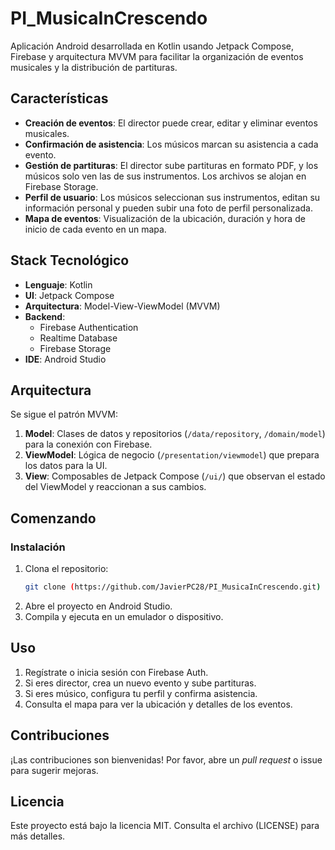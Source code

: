 # PI_MusicaInCrescendo

Aplicación Android desarrollada en Kotlin usando Jetpack Compose, Firebase y arquitectura MVVM para facilitar la organización de eventos musicales y la distribución de partituras.

## Características

* **Creación de eventos**: El director puede crear, editar y eliminar eventos musicales.
* **Confirmación de asistencia**: Los músicos marcan su asistencia a cada evento.
* **Gestión de partituras**: El director sube partituras en formato PDF, y los músicos solo ven las de sus instrumentos. Los archivos se alojan en Firebase Storage.
* **Perfil de usuario**: Los músicos seleccionan sus instrumentos, editan su información personal y pueden subir una foto de perfil personalizada.
* **Mapa de eventos**: Visualización de la ubicación, duración y hora de inicio de cada evento en un mapa.

## Stack Tecnológico

* **Lenguaje**: Kotlin
* **UI**: Jetpack Compose
* **Arquitectura**: Model-View-ViewModel (MVVM)
* **Backend**:
    * Firebase Authentication
    * Realtime Database
    * Firebase Storage
* **IDE**: Android Studio

## Arquitectura

Se sigue el patrón MVVM:

1.  **Model**: Clases de datos y repositorios (`/data/repository`, `/domain/model`) para la conexión con Firebase.
2.  **ViewModel**: Lógica de negocio (`/presentation/viewmodel`) que prepara los datos para la UI.
3.  **View**: Composables de Jetpack Compose (`/ui/`) que observan el estado del ViewModel y reaccionan a sus cambios.

## Comenzando

### Instalación

1.  Clona el repositorio:
    ```bash
    git clone (https://github.com/JavierPC28/PI_MusicaInCrescendo.git)
    ```
2.  Abre el proyecto en Android Studio.
3.  Compila y ejecuta en un emulador o dispositivo.

## Uso

1.  Regístrate o inicia sesión con Firebase Auth.
2.  Si eres director, crea un nuevo evento y sube partituras.
3.  Si eres músico, configura tu perfil y confirma asistencia.
4.  Consulta el mapa para ver la ubicación y detalles de los eventos.

## Contribuciones

¡Las contribuciones son bienvenidas! Por favor, abre un _pull request_ o issue para sugerir mejoras.

## Licencia

Este proyecto está bajo la licencia MIT. Consulta el archivo (LICENSE) para más detalles.
